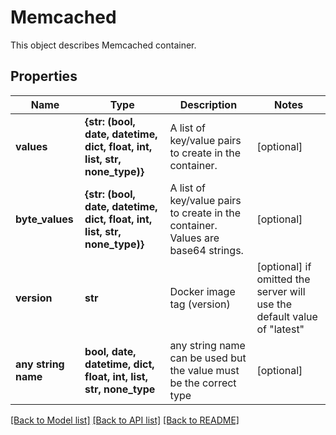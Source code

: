 # Memcached

This object describes Memcached container. 

## Properties
Name | Type | Description | Notes
------------ | ------------- | ------------- | -------------
**values** | **{str: (bool, date, datetime, dict, float, int, list, str, none_type)}** | A list of key/value pairs to create in the container. | [optional] 
**byte_values** | **{str: (bool, date, datetime, dict, float, int, list, str, none_type)}** | A list of key/value pairs to create in the container. Values are base64 strings. | [optional] 
**version** | **str** | Docker image tag (version) | [optional]  if omitted the server will use the default value of "latest"
**any string name** | **bool, date, datetime, dict, float, int, list, str, none_type** | any string name can be used but the value must be the correct type | [optional]

[[Back to Model list]](../README.md#documentation-for-models) [[Back to API list]](../README.md#documentation-for-api-endpoints) [[Back to README]](../README.md)


